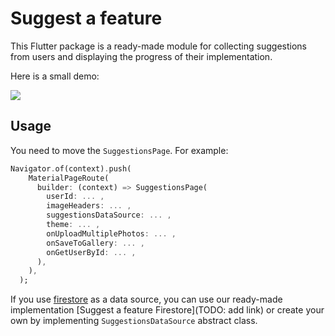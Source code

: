 # Suggest a feature

This Flutter package is a ready-made module for collecting suggestions from users and displaying the progress of their implementation.  
  
Here is a small demo:

[![](https://media.giphy.com/media/fbcqgpyyceyYLqiZfa/giphy.gif)](https://media.giphy.com/media/fbcqgpyyceyYLqiZfa/giphy.gif)

## Usage

You need to move the `SuggestionsPage`. For example:

``` dart
Navigator.of(context).push(
    MaterialPageRoute(
      builder: (context) => SuggestionsPage(
        userId: ... ,
        imageHeaders: ... ,
        suggestionsDataSource: ... ,
        theme: ... ,
        onUploadMultiplePhotos: ... ,
        onSaveToGallery: ... ,
        onGetUserById: ... ,
      ),
    ),
  );
```

If you use [firestore](https://firebase.google.cn/docs/firestore?hl=en) as a data source, you can use our ready-made implementation [Suggest a feature Firestore](TODO: add link) 
or create your own by implementing `SuggestionsDataSource` abstract class.
